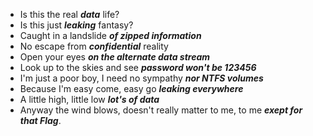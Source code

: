 - Is this the real <b>_data_</b> life? 
- Is this just <b>_leaking_</b> fantasy? 
- Caught in a landslide <b>_of zipped information_</b> 
- No escape from <b>_confidential_</b> reality 
- Open your eyes <b>_on the alternate data stream_</b>
- Look up to the skies and see <b>_password won't be 123456_</b>
- I'm just a poor boy, I need no sympathy <b>_nor NTFS volumes_</b>
- Because I'm easy come, easy go <b>_leaking everywhere_</b>
- A little high, little low <b>_lot's of data_</b>
- Anyway the wind blows, doesn't really matter to me, to me <b>_exept for that Flag_</b>.
